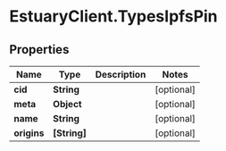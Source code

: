 # EstuaryClient.TypesIpfsPin

## Properties
Name | Type | Description | Notes
------------ | ------------- | ------------- | -------------
**cid** | **String** |  | [optional] 
**meta** | **Object** |  | [optional] 
**name** | **String** |  | [optional] 
**origins** | **[String]** |  | [optional] 


